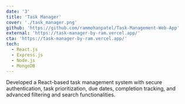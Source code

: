 ```yaml
---
date: '3'
title: 'Task Manager'
cover: './task_manager.png'
github: 'https://github.com/rammohanpatel/Task-Management-Web-App'
external: 'https://task-manager-by-ram.vercel.app/'
cta: 'https://task-manager-by-ram.vercel.app/'
tech:
  - React.js
  - Express.js
  - Node.js
  - MongoDB
---
```


Developed a React-based task management system with secure authentication, task prioritization, due dates, completion tracking, and advanced filtering and search functionalities.

